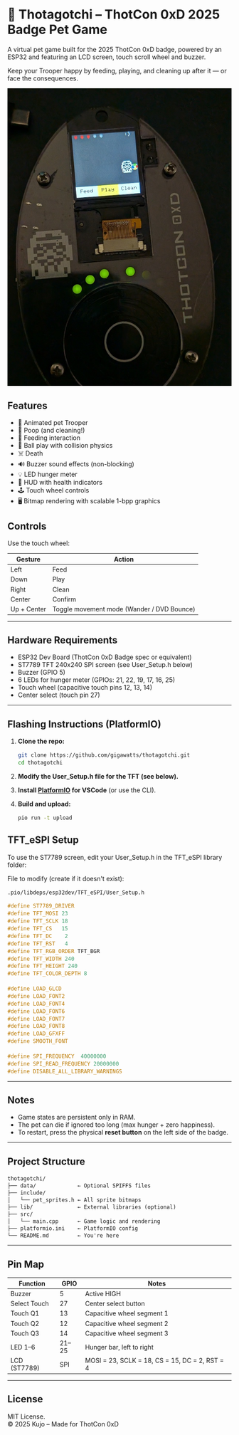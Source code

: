 # 🐾 Thotagotchi – ThotCon 0xD 2025 Badge Pet Game

A virtual pet game built for the 2025 ThotCon 0xD badge, powered by an ESP32 and featuring an LCD screen, touch scroll wheel and buzzer. 

Keep your Trooper happy by feeding, playing, and cleaning up after it — or face the consequences.

![thotagotchi screenshot](images/thotagotchi01.jpg)

## Features

- 🐾 Animated pet Trooper
- 💩 Poop (and cleaning!)
- 🍗 Feeding interaction
- 🏐 Ball play with collision physics
- ☠️ Death
- 🔊 Buzzer sound effects (non-blocking)
- 💡 LED hunger meter
- 🎨 HUD with health indicators
- 🕹️ Touch wheel controls
- 🖥️ Bitmap rendering with scalable 1-bpp graphics

## Controls

Use the touch wheel:

| Gesture | Action |
|---------|--------|
| Left    | Feed |
| Down    | Play |
| Right   | Clean |
| Center  | Confirm |
| Up + Center | Toggle movement mode (Wander / DVD Bounce) |



---

## Hardware Requirements

- ESP32 Dev Board (ThotCon 0xD Badge spec or equivalent)
- ST7789 TFT 240x240 SPI screen (see User_Setup.h below)
- Buzzer (GPIO 5)
- 6 LEDs for hunger meter (GPIOs: 21, 22, 19, 17, 16, 25)
- Touch wheel (capacitive touch pins 12, 13, 14)
- Center select (touch pin 27)

---

## Flashing Instructions (PlatformIO)

1. **Clone the repo:**

    ```bash
    git clone https://github.com/gigawatts/thotagotchi.git
    cd thotagotchi
    ```
2. **Modify the User_Setup.h file for the TFT (see below).**

3. **Install [PlatformIO](https://platformio.org/) for VSCode** (or use the CLI).

4. **Build and upload:**

    ```bash
    pio run -t upload
    ```


## TFT_eSPI Setup

To use the ST7789 screen, edit your User_Setup.h in the TFT_eSPI library folder:

File to modify (create if it doesn't exist):

```bash
.pio/libdeps/esp32dev/TFT_eSPI/User_Setup.h
```

```cpp
#define ST7789_DRIVER
#define TFT_MOSI 23
#define TFT_SCLK 18
#define TFT_CS   15
#define TFT_DC    2
#define TFT_RST   4
#define TFT_RGB_ORDER TFT_BGR
#define TFT_WIDTH 240
#define TFT_HEIGHT 240
#define TFT_COLOR_DEPTH 8

#define LOAD_GLCD
#define LOAD_FONT2
#define LOAD_FONT4
#define LOAD_FONT6
#define LOAD_FONT7
#define LOAD_FONT8
#define LOAD_GFXFF
#define SMOOTH_FONT

#define SPI_FREQUENCY  40000000
#define SPI_READ_FREQUENCY 20000000
#define DISABLE_ALL_LIBRARY_WARNINGS
```
---

## Notes

- Game states are persistent only in RAM.
- The pet can die if ignored too long (max hunger + zero happiness).
- To restart, press the physical **reset button** on the left side of the badge.

---

## Project Structure

```vbnet
thotagotchi/
├── data/             ← Optional SPIFFS files
├── include/
│   └── pet_sprites.h ← All sprite bitmaps
├── lib/              ← External libraries (optional)
├── src/
│   └── main.cpp      ← Game logic and rendering
├── platformio.ini    ← PlatformIO config
└── README.md         ← You're here

```

---

## Pin Map

| Function      | GPIO | Notes                      |
|---------------|------|----------------------------|
| Buzzer        | 5    | Active HIGH                |
| Select Touch  | 27   | Center select button       |
| Touch Q1      | 13   | Capacitive wheel segment 1 |
| Touch Q2      | 12   | Capacitive wheel segment 2 |
| Touch Q3      | 14   | Capacitive wheel segment 3 |
| LED 1–6       | 21–25| Hunger bar, left to right  |
| LCD (ST7789)  | SPI  | MOSI = 23, SCLK = 18, CS = 15, DC = 2, RST = 4 |



---

## License

MIT License.  
© 2025 Kujo – Made for ThotCon 0xD
